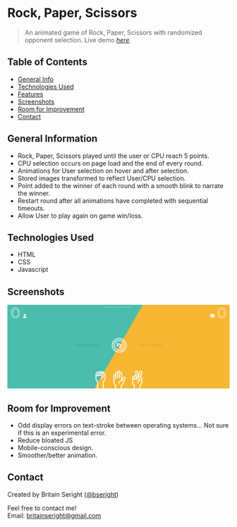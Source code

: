# Rock, Paper, Scissors
> An animated game of Rock, Paper, Scissors with randomized opponent selection. 
> Live demo [_here_](https://bseright.github.io/rock-paper-scissors/).

## Table of Contents
* [General Info](#general-information)
* [Technologies Used](#technologies-used)
* [Features](#features)
* [Screenshots](#screenshots)
* [Room for Improvement](#room-for-improvement)
* [Contact](#contact)

## General Information
- Rock, Paper, Scissors played until the user or CPU reach 5 points.
- CPU selection occurs on page load and the end of every round. 
- Animations for User selection on hover and after selection.
- Stored images transformed to reflect User/CPU selection.
- Point added to the winner of each round with a smooth blink to narrate the winner.
- Restart round after all animations have completed with sequential timeouts. 
- Allow User to play again on game win/loss. 

## Technologies Used
- HTML
- CSS
- Javascript

## Screenshots
![Example screenshot](images/screenshot.png)

## Room for Improvement
- Odd display errors on text-stroke between operating systems... Not sure if this is an experimental error.
- Reduce bloated JS
- Mobile-conscious design.
- Smoother/better animation.

## Contact
Created by Britain Seright ([@bseright](https://github.com/bseright))

Feel free to contact me!  
Email: britainseright@gmail.com
